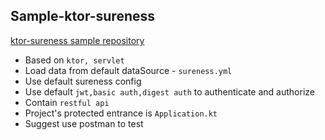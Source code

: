 ## Sample-ktor-sureness  

[ktor-sureness sample repository](https://github.com/tomsun28/sureness/tree/master/samples/ktor-sureness)    

- Based on `ktor, servlet`  
- Load data from default dataSource - `sureness.yml`
- Use default sureness config
- Use default `jwt,basic auth,digest auth` to authenticate and authorize
- Contain `restful api`  
- Project's protected entrance is `Application.kt`  
- Suggest use postman to test


